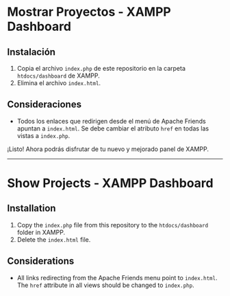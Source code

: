 # Mostrar Proyectos - XAMPP Dashboard

## Instalación

1. Copia el archivo `index.php` de este repositorio en la carpeta `htdocs/dashboard` de XAMPP.
2. Elimina el archivo `index.html`.

## Consideraciones

- Todos los enlaces que redirigen desde el menú de Apache Friends apuntan a `index.html`. Se debe cambiar el atributo `href` en todas las vistas a `index.php`.

¡Listo! Ahora podrás disfrutar de tu nuevo y mejorado panel de XAMPP.

---

# Show Projects - XAMPP Dashboard

## Installation

1. Copy the `index.php` file from this repository to the `htdocs/dashboard` folder in XAMPP.
2. Delete the `index.html` file.

## Considerations

- All links redirecting from the Apache Friends menu point to `index.html`. The `href` attribute in all views should be changed to `index.php`.
